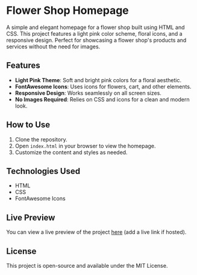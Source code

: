 # Flower Shop Homepage

A simple and elegant homepage for a flower shop built using HTML and CSS. This project features a light pink color scheme, floral icons, and a responsive design. Perfect for showcasing a flower shop's products and services without the need for images.

## Features
- **Light Pink Theme**: Soft and bright pink colors for a floral aesthetic.
- **FontAwesome Icons**: Uses icons for flowers, cart, and other elements.
- **Responsive Design**: Works seamlessly on all screen sizes.
- **No Images Required**: Relies on CSS and icons for a clean and modern look.

## How to Use
1. Clone the repository.
2. Open `index.html` in your browser to view the homepage.
3. Customize the content and styles as needed.

## Technologies Used
- HTML
- CSS
- FontAwesome Icons

## Live Preview
You can view a live preview of the project [here](#) (add a live link if hosted).

## License
This project is open-source and available under the MIT License.
